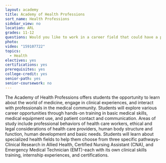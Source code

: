 ```yaml
---
layout: academy
title: Academy of Health Professions
sort_name: Health Professions
sidebar_view: no
location: ARL
grades: 11-12
questions: Would you like to work in a career field that could have a positive influence on someone's life? Do you like working in dynamic, fast-paced environments?
photo:
video: "159107722"
topics:
  - Health
electives: yes
certifications: yes
prerequisites: yes
college-credit: yes
senior-path: yes
senior-coursework: no
---
```


The Academy of Health Professions offers students the opportunity to learn about the world of medicine, engage in clinical experiences, and interact with professionals in the medical community. Students will explore various career opportunities through hands-on training in basic medical skills, medical equipment use, and patient contact and communication. Areas of study include professional behaviors of health care workers, ethical and legal considerations of health care providers, human body structure and function, human development and basic needs. Students will learn about specialized health fields to help them choose from three specific pathways-Clinical Research in Allied Health, Certified Nursing Assistant (CNA), and Emergency Medical Technician (EMT)-each with its own clinical skills training, internship experiences, and certifications.
